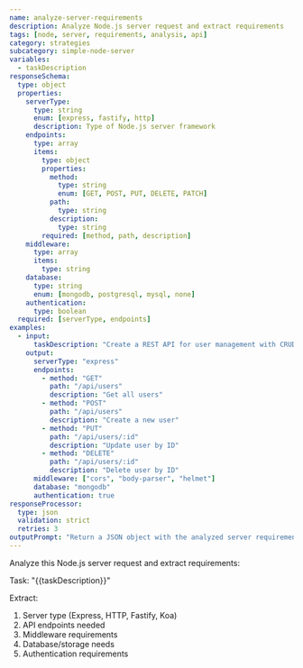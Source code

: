 ```yaml
---
name: analyze-server-requirements
description: Analyze Node.js server request and extract requirements
tags: [node, server, requirements, analysis, api]
category: strategies
subcategory: simple-node-server
variables:
  - taskDescription
responseSchema:
  type: object
  properties:
    serverType:
      type: string
      enum: [express, fastify, http]
      description: Type of Node.js server framework
    endpoints:
      type: array
      items:
        type: object
        properties:
          method:
            type: string
            enum: [GET, POST, PUT, DELETE, PATCH]
          path:
            type: string
          description:
            type: string
        required: [method, path, description]
    middleware:
      type: array
      items:
        type: string
    database:
      type: string
      enum: [mongodb, postgresql, mysql, none]
    authentication:
      type: boolean
  required: [serverType, endpoints]
examples:
  - input:
      taskDescription: "Create a REST API for user management with CRUD operations"
    output:
      serverType: "express"
      endpoints:
        - method: "GET"
          path: "/api/users"
          description: "Get all users"
        - method: "POST"
          path: "/api/users"
          description: "Create a new user"
        - method: "PUT"
          path: "/api/users/:id"
          description: "Update user by ID"
        - method: "DELETE"
          path: "/api/users/:id"
          description: "Delete user by ID"
      middleware: ["cors", "body-parser", "helmet"]
      database: "mongodb"
      authentication: true
responseProcessor:
  type: json
  validation: strict
  retries: 3
outputPrompt: "Return a JSON object with the analyzed server requirements matching the schema above."
---
```


Analyze this Node.js server request and extract requirements:

Task: "{{taskDescription}}"

Extract:
1. Server type (Express, HTTP, Fastify, Koa)
2. API endpoints needed
3. Middleware requirements
4. Database/storage needs
5. Authentication requirements

